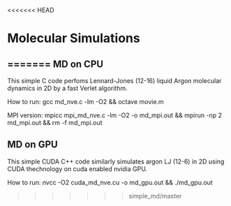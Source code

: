 <<<<<<< HEAD
# Molecular Simulations
=======
MD on CPU
---------
This simple C code perfoms Lennard-Jones (12-16) liquid Argon molecular dynamics in 2D by a fast Verlet algorithm.

How to run:
gcc md_nve.c -lm -O2 && octave movie.m  

MPI version:
mpicc mpi_md_nve.c -lm -O2 -o md_mpi.out && mpirun -np 2 md_mpi.out && rm -f md_mpi.out



MD on GPU
---------
This simple CUDA C++ code similarly simulates argon LJ (12-6) in 2D using CUDA thechnology on cuda enabled nvidia GPU.

How to run:
nvcc -O2 cuda_md_nve.cu -o md_gpu.out && ./md_gpu.out
>>>>>>> simple_md/master
